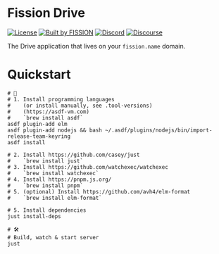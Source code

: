 # Fission Drive

[![License](https://img.shields.io/badge/License-Apache%202.0-blue.svg)](https://github.com/fission-suite/drive/blob/master/LICENSE)
[![Built by FISSION](https://img.shields.io/badge/⌘-Built_by_FISSION-purple.svg)](https://fission.codes)
[![Discord](https://img.shields.io/discord/478735028319158273.svg)](https://discord.gg/zAQBDEq)
[![Discourse](https://img.shields.io/discourse/https/talk.fission.codes/topics)](https://talk.fission.codes)

The Drive application that lives on your `fission.name` domain.

# Quickstart

```shell
# 🍱
# 1. Install programming languages
#    (or install manually, see .tool-versions)
#    (https://asdf-vm.com)
#    `brew install asdf`
asdf plugin-add elm
asdf plugin-add nodejs && bash ~/.asdf/plugins/nodejs/bin/import-release-team-keyring
asdf install

# 2. Install https://github.com/casey/just
#    `brew install just`
# 3. Install https://github.com/watchexec/watchexec
#    `brew install watchexec`
# 4. Install https://pnpm.js.org/
#    `brew install pnpm`
# 5. (optional) Install https://github.com/avh4/elm-format
#    `brew install elm-format`

# 5. Install dependencies
just install-deps

# 🛠
# Build, watch & start server
just
```

